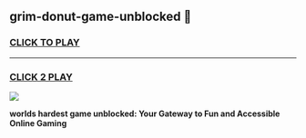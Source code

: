 
## grim-donut-game-unblocked 👋
<h3>
<a href="https://premium.freeplayer.one?title=grim-donut-game-unblocked&ref=14F">CLICK TO PLAY</a></h3>
<hr>

<h3>
<a href="https://premium.freeplayer.one?title=grim-donut-game-unblocked&ref=14F">CLICK 2 PLAY</a>
  
</h3>

<a href="https://premium.freeplayer.one?title=grim-donut-game-unblocked&ref=12F/"><img src="https://clearcache.store/games.png"></a>


**worlds hardest game unblocked: Your Gateway to Fun and Accessible Online Gaming**
